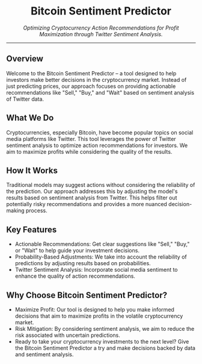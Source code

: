 <h1 align="center">Bitcoin Sentiment Predictor</h1>
<p align="center">
  <em>Optimizing Cryptocurrency Action Recommendations for Profit Maximization through Twitter Sentiment Analysis.</em>
  <br>
</p>
<hr>

## Overview
Welcome to the Bitcoin Sentiment Predictor – a tool designed to help investors make better decisions in the cryptocurrency market. Instead of just predicting prices, our approach focuses on providing actionable recommendations like "Sell," "Buy," and "Wait" based on sentiment analysis of Twitter data.

## What We Do
Cryptocurrencies, especially Bitcoin, have become popular topics on social media platforms like Twitter. This tool leverages the power of Twitter sentiment analysis to optimize action recommendations for investors. We aim to maximize profits while considering the quality of the results.

## How It Works
Traditional models may suggest actions without considering the reliability of the prediction. Our approach addresses this by adjusting the model's results based on sentiment analysis from Twitter. This helps filter out potentially risky recommendations and provides a more nuanced decision-making process.

## Key Features
- Actionable Recommendations: Get clear suggestions like "Sell," "Buy," or "Wait" to help guide your investment decisions.
- Probability-Based Adjustments: We take into account the reliability of predictions by adjusting results based on probabilities.
- Twitter Sentiment Analysis: Incorporate social media sentiment to enhance the quality of action recommendations.

## Why Choose Bitcoin Sentiment Predictor?
- Maximize Profit: Our tool is designed to help you make informed decisions that aim to maximize profits in the volatile cryptocurrency market.
- Risk Mitigation: By considering sentiment analysis, we aim to reduce the risk associated with uncertain predictions.
- Ready to take your cryptocurrency investments to the next level? Give the Bitcoin Sentiment Predictor a try and make decisions backed by data and sentiment analysis.
